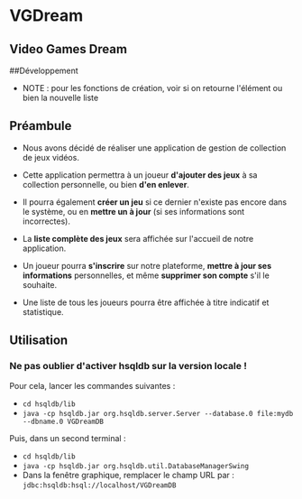 # VGDream
## Video Games Dream

##Développement
* NOTE : pour les fonctions de création, voir si on retourne l'élément ou bien la nouvelle liste 

## Préambule
* Nous avons décidé de réaliser une application de gestion de collection de jeux vidéos.

* Cette application permettra à un joueur **d'ajouter des jeux** à sa collection personnelle, ou bien **d'en enlever**.
* Il pourra également **créer un jeu** si ce dernier n'existe pas encore dans le système, ou en **mettre un à jour** (si ses informations sont incorrectes).

* La **liste complète des jeux** sera affichée sur l'accueil de notre application.

* Un joueur pourra **s'inscrire** sur notre plateforme, **mettre à jour ses informations** personnelles, et même **supprimer son compte** s'il le souhaite.
* Une liste de tous les joueurs pourra être affichée à titre indicatif et statistique.

## Utilisation
### Ne pas oublier d'activer hsqldb sur la version locale !
Pour cela, lancer les commandes suivantes :
- ```cd hsqldb/lib```
- ```java -cp hsqldb.jar org.hsqldb.server.Server --database.0 file:mydb --dbname.0 VGDreamDB```

Puis, dans un second terminal :
- ```cd hsqldb/lib```
- ```java -cp hsqldb.jar org.hsqldb.util.DatabaseManagerSwing```
- Dans la fenêtre graphique, remplacer le champ URL par : `jdbc:hsqldb:hsql://localhost/VGDreamDB`
